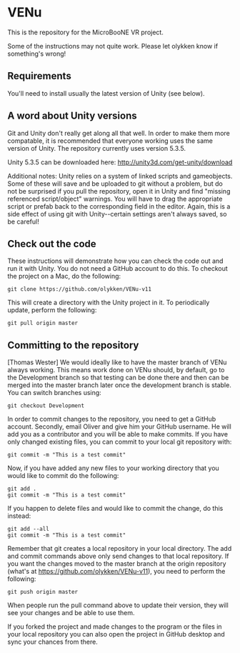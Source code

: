 # VENu

This is the repository for the MicroBooNE VR project. 

Some of the instructions may not quite work. Please let olykken know if something's wrong!


## Requirements

You'll need to install usually the latest version of Unity (see below). 

## A word about Unity versions

Git and Unity don't really get along all that well. In order to make them more compatable, it is recommended that everyone working uses the same version of Unity. The repository currently uses version 5.3.5.

Unity 5.3.5 can be downloaded here: http://unity3d.com/get-unity/download

Additional notes: Unity relies on a system of linked scripts and gameobjects. Some of these will save and be uploaded to git without a problem, but do not be surprised if you pull the repository, open it in Unity and find "missing referenced script/object" warnings. You will have to drag the appropriate script or prefab back to the corresponding field in the editor. Again, this is a side effect of using git with Unity--certain settings aren't always saved, so be careful!

## Check out the code

These instructions will demonstrate how you can check the code out and run it with Unity. You do not need a GitHub account to do this. To checkout the project on a Mac, do the following:

    git clone https://github.com/olykken/VENu-v11

This will create a directory with the Unity project in it. To periodically update, perform the following:

    git pull origin master

## Committing to the repository 

[Thomas Wester] We would ideally like to have the master branch of VENu always working. This means work done on VENu should, by default, go to the Development branch so that testing can be done there and then can be merged into the master branch later once the development branch is stable. You can switch branches using:

    git checkout Development

In order to commit changes to the repository, you need to get a GitHub account. Secondly, email Oliver and give him your GitHub username. He will add you as a contributor and you will be able to make commits. If you have only changed existing files, you can commit to your local git repository with:

    git commit -m "This is a test commit"
    
Now, if you have added any new files to your working directory that you would like to commit do the following:

    git add .
    git commit -m "This is a test commit"
    
If you happen to delete files and would like to commit the change, do this instead:

    git add --all
    git commit -m "This is a test commit"

Remember that git creates a local repository in your local directory. The add and commit commands above only send changes to that local repository. If you want the changes moved to the master branch at the origin repository (what's at https://github.com/olykken/VENu-v11), you need to perform the following:

    git push origin master
    
When people run the pull command above to update their version, they will see your changes and be able to use them. 

If you forked the project and made changes to the program or the files in your local repository you can also open the project in GitHub desktop and sync your chances from there.

